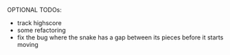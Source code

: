 OPTIONAL TODOs:
- track highscore
- some refactoring
- fix the bug where the snake has a gap between its pieces before it starts moving
